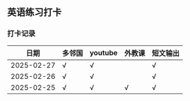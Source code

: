 ## 英语练习打卡


### 打卡记录

| 日期 | 多邻国 | youtube | 外教课 | 短文输出 |
| --- | --- | --- | --- | --- |
| 2025-02-27 | √ |√  |  |  √|
| 2025-02-26 | √ | √ |  | √ | 
| 2025-02-25 | √ | √ | √ | √ |
